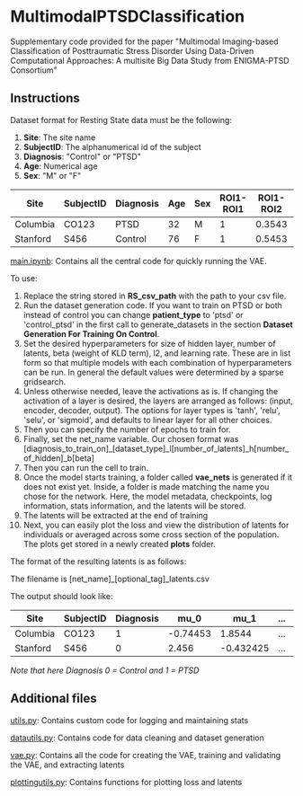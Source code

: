# MultimodalPTSDClassification
Supplementary code provided for the paper "Multimodal Imaging-based Classification of Posttraumatic Stress Disorder Using Data-Driven Computational Approaches: A multisite Big Data Study from ENIGMA-PTSD Consortium"

## Instructions
Dataset format for Resting State data must be the following:
1. **Site**: The site name
2. **SubjectID**: The alphanumerical id of the subject
3. **Diagnosis**: "Control" or "PTSD"
4. **Age**: Numerical age
5. **Sex**: "M" or "F"

Site | SubjectID | Diagnosis | Age | Sex | ROI1-ROI1 | ROI1-ROI2 | ...
--- | --- | --- | --- |--- |--- |--- |---
Columbia | CO123 | PTSD | 32 | M | 1 | 0.3543 | 0.567 | ...
Stanford | S456 | Control | 76 | F | 1 | 0.5453 | 0.71254 | ...

[main.ipynb](code/main.ipynb): Contains all the central code for quickly running the VAE.

To use:
1. Replace the string stored in **RS_csv_path** with the path to your csv file.
2. Run the dataset generation code. If you want to train on PTSD or both instead of control you can change **patient_type** to 'ptsd' or 'control_ptsd' in the first call to generate_datasets in the section **Dataset Generation For Training On Control**.
3. Set the desired hyperparameters for size of hidden layer, number of latents, beta (weight of KLD term), l2, and learning rate. These are in list form so that multiple models with each combination of hyperparameters can be run. In general the default values were determined by a sparse gridsearch.
4. Unless otherwise needed, leave the activations as is. If changing the activation of a layer is desired, the layers are arranged as follows: (input, encoder, decoder, output). The options for layer types is 'tanh', 'relu', 'selu', or 'sigmoid', and defaults to linear layer for all other choices.
5. Then you can specify the number of epochs to train for.
6. Finally, set the net_name variable. Our chosen format was 
   \[diagnosis_to_train_on\]_\[dataset_type\]_l\[number_of_latents\]_h\[number_of_hidden\]_b\[beta]
7. Then you can run the cell to train.
8. Once the model starts training, a folder called **vae_nets** is generated if it does not exist yet. Inside, a folder is made matching the name you chose for the network. Here, the model metadata, checkpoints, log information, stats information, and the latents will be stored.
9. The latents will be extracted at the end of training 
10. Next, you can easily plot the loss and view the distribution of latents for individuals or averaged across some cross section of the population. The plots get stored in a newly created **plots** folder.

The format of the resulting latents is as follows:

The filename is \[net_name\]_\[optional_tag\]_latents.csv

The output should look like:

Site | SubjectID | Diagnosis | mu_0 | mu_1 | ... | logvar_1 | logvar_2 | ...
--- | --- | --- | --- |--- |--- |--- |--- |---
Columbia | CO123 | 1 | -0.74453 | 1.8544 | ... | -0.3565 | -0.93231 | ...
Stanford | S456 | 0 | 2.456 | -0.432425 | ... | 0.12345 | -0.8543232 | ...

*Note that here Diagnosis 0 = Control and 1 = PTSD*

## Additional files

[utils.py](code/utils.py): Contains custom code for logging and maintaining stats

[datautils.py](code/datautils.py): Contains code for data cleaning and dataset generation

[vae.py](code/vae.py): Contains all the code for creating the VAE, training and validating the VAE, and extracting latents

[plottingutils.py](code/plottingutils.py): Contains functions for plotting loss and latents
